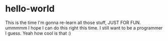 # hello-world
This is the time I'm gonna re-learn all those stuff, JUST FOR FUN.
ummmmm I hope I can do this right this time. 
I still want to be a programmer I guess.
Yeah how cool is that
:)
